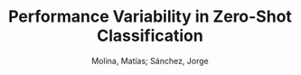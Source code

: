 ---
paperId: 51
author: Molina, Matías; Sánchez, Jorge 
publicationauthor: Molina, M.
title: Performance Variability in Zero-Shot Classification
pdf: MOLINA_long_51.pdf
poster: MOLINA_long_51.png
alt: --
type: Oral
topic: Deep Learning
link: https://research.latinxinai.org/papers/neurips/2020/pdf/MOLINA_long_51.pdf
conference: neurips
year: 2020
tags: neurips-2020
---